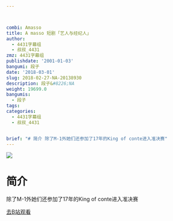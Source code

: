 ```yaml
---



combi: Amasso
title: A masso 短剧「艺人与经纪人」
author:
  - 4431字幕组
  - 叔叔_4431
zmz: 4431字幕组
publishdate: '2001-01-03'
bangumi: 段子
date: '2018-03-01'
slug: 2018-02-27-NA-20138930
description: 段子&#8226;NA
weight: 19699.0
bangumis:
  - 段子
tags:
categories:
  - 4431字幕组
  - 叔叔_4431


brief: "# 简介 除了M-1外她们还参加了17年的King of conte进入准决赛"
---
```

![](https://i.imgur.com/UQcefqc.png)
# 简介  
除了M-1外她们还参加了17年的King of conte进入准决赛  

[去B站观看](https://www.bilibili.com/video/av20138930/)
 
